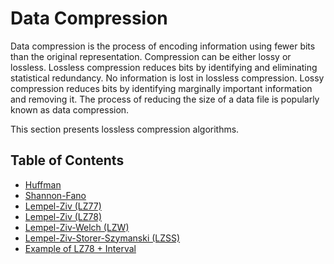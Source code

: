 # Data Compression

Data compression is the process of encoding information using fewer bits than the original representation. 
Compression can be either lossy or lossless. Lossless compression reduces bits by identifying and 
eliminating statistical redundancy. No information is lost in lossless compression. Lossy compression reduces bits 
by identifying marginally important information and removing it. The process of reducing the size of a data file is 
popularly known as data compression.

This section presents lossless compression algorithms.

## Table of Contents

- [Huffman](algorithms/huffman)
- [Shannon-Fano](algorithms/shannon-fano)
- [Lempel-Ziv (LZ77)](algorithms/lz77)
- [Lempel-Ziv (LZ78)](algorithms/lz78)
- [Lempel-Ziv-Welch (LZW)](algorithms/lzw)
- [Lempel-Ziv-Storer-Szymanski (LZSS)](algorithms/lzss)
- [Example of LZ78 + Interval](algorithms/lz77-interval)